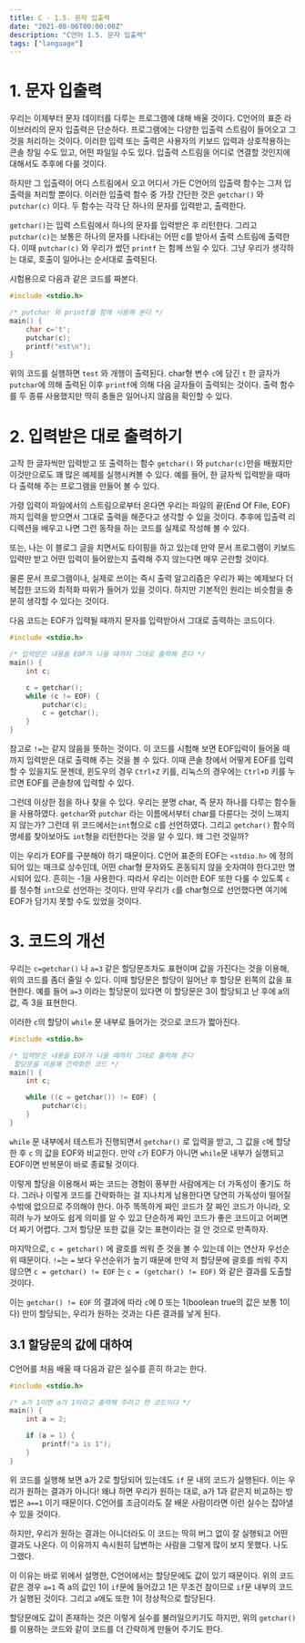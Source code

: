 ```yaml
---
title: C - 1.5. 문자 입출력
date: "2021-08-06T00:00:00Z"
description: "C언어 1.5. 문자 입출력"
tags: ["language"]
---
```

# 1. 문자 입출력
우리는 이제부터 문자 데이터를 다루는 프로그램에 대해 배울 것이다.
C언어의 표준 라이브러리의 문자 입출력은 단순하다. 프로그램에는 다양한 입출력 스트림이 들어오고 그것을 처리하는 것이다.
이러한 입력 또는 출력은 사용자의 키보드 입력과 상호작용하는 콘솔 창일 수도 있고, 어떤 파일일 수도 있다.
입출력 스트림을 어디로 연결할 것인지에 대해서도 추후에 다룰 것이다.

하지만 그 입출력이 어디 스트림에서 오고 어디서 가든 C언어의 입출력 함수는 그저 입출력을 처리할 뿐이다.
이러한 입출력 함수 중 가장 간단한 것은 `getchar()` 와 `putchar(c)` 이다.
두 함수는 각각 단 하나의 문자를 입력받고, 출력한다.

`getchar()`는 입력 스트림에서 하나의 문자를 입력받은 후 리턴한다. 그리고 `putchar(c)`는 보통은 하나의 문자를 나타내는 어떤 c를 받아서 출력 스트림에 출력한다. 이때 `putchar(c)` 와 우리가 썼던 `printf` 는 함께 쓰일 수 있다. 그냥 우리가 생각하는 대로, 호출이 일어나는 순서대로 출력된다.

시험용으로 다음과 같은 코드를 짜본다.

```c
#include <stdio.h>

/* putchar 와 printf를 함께 사용해 본다 */
main() {
    char c='t';
    putchar(c);
    printf("est\n");
}
```

위의 코드를 실행하면 `test` 와 개행이 출력된다. char형 변수 `c`에 담긴 `t` 한 글자가 `putchar`에 의해 출력된 이후 `printf`에 의해 다음 글자들이 출력되는 것이다. 출력 함수를 두 종류 사용했지만 딱히 충돌은 일어나지 않음을 확인할 수 있다.

# 2. 입력받은 대로 출력하기

고작 한 글자씩만 입력받고 또 출력하는 함수 `getchar()` 와 `putchar(c)`만을 배웠지만 이것만으로도 꽤 많은 예제를 실행시켜볼 수 있다. 예를 들어, 한 글자씩 입력받을 때마다 출력해 주는 프로그램을 만들어 볼 수 있다.

가령 입력이 파일에서의 스트림으로부터 온다면 우리는 파일의 끝(End Of File, EOF)까지 입력을 받으면서 그대로 출력을 해준다고 생각할 수 있을 것이다. 추후에 입출력 리디렉션을 배우고 나면 그런 동작을 하는 코드를 실제로 작성해 볼 수 있다.

또는, 나는 이 블로그 글을 치면서도 타이핑을 하고 있는데 만약 문서 프로그램이 키보드 입력만 받고 어떤 입력이 들어왔는지 출력해 주지 않는다면 매우 곤란할 것이다. 

물론 문서 프로그램이나, 실제로 쓰이는 즉시 출력 알고리즘은 우리가 짜는 예제보다 더 복잡한 코드와 최적화 따위가 들어가 있을 것이다. 하지만 기본적인 원리는 비슷함을 충분히 생각할 수 있다는 것이다.

다음 코드는 EOF가 입력될 때까지 문자를 입력받아서 그대로 출력하는 코드이다.

```c
#include <stdio.h>

/* 입력받은 내용을 EOF가 나올 때까지 그대로 출력해 준다 */
main() {
    int c;

    c = getchar();
    while (c != EOF) {
        putchar(c);
        c = getchar();
    }
}
```

참고로 `!=`는 같지 않음을 뜻하는 것이다. 이 코드를 시험해 보면 EOF입력이 들어올 때까지 입력받은 대로 출력해 주는 것을 볼 수 있다. 이때 콘솔 창에서 어떻게 EOF를 입력할 수 있을지도 문젠데, 윈도우의 경우 `Ctrl+Z` 키를, 리눅스의 경우에는 `Ctrl+D` 키를 누르면 EOF를 콘솔창에 입력할 수 있다.

그런데 이상한 점을 하나 찾을 수 있다. 우리는 분명 char, 즉 문자 하나를 다루는 함수들을 사용하였다. `getchar`와 `putchar` 라는 이름에서부터 char를 다룬다는 것이 느껴지지 않는가? 그런데 위 코드에서는`int`형으로 c를 선언하였다. 그리고 `getchar()` 함수의 명세를 찾아보아도 `int`형을 리턴한다는 것을 알 수 있다. 왜 그런 것일까?

이는 우리가 EOF를 구분해야 하기 때문이다. C언어 표준의 EOF는 `<stdio.h>` 에 정의되어 있는 매크로 상수인데, 어떤 char형 문자와도 혼동되지 않을 숫자여야 한다고만 명시되어 있다. 흔히는 -1을 사용한다. 따라서 우리는 이러한 EOF 또한 다룰 수 있도록 `c`를 정수형 `int`으로 선언하는 것이다. 만약 우리가 `c`를 char형으로 선언했다면 여기에 EOF가 담기지 못할 수도 있었을 것이다.

# 3. 코드의 개선

우리는 `c=getchar()` 나 `a=3` 같은 할당문조차도 표현이며 값을 가진다는 것을 이용해, 위의 코드를 좀더 줄일 수 있다. 이때 할당문은 할당이 일어난 후 할당문 왼쪽의 값을 표현한다. 예를 들어 `a=3` 이라는 할당문이 있다면 이 할당문은 3이 할당되고 난 후에 a의 값, 즉 3을 표현한다.

이러한 `c`의 할당이 `while` 문 내부로 들어가는 것으로 코드가 짧아진다.

```c
#include <stdio.h>

/* 입력받은 내용을 EOF가 나올 때까지 그대로 출력해 준다
 할당문을 이용해 간략화한 코드 */
main() {
    int c;

    while ((c = getchar()) != EOF) {
        putchar(c);
    }
}
```

`while` 문 내부에서 테스트가 진행되면서 `getchar()` 로 입력을 받고, 그 값을 `c`에 할당한 후 `c` 의 값을 EOF와 비교한다. 만약 `c`가 EOF가 아니면 `while`문 내부가 실행되고 EOF이면 반복문이 바로 종료될 것이다.

이렇게 할당을 이용해서 짜는 코드는 경험이 풍부한 사람에게는 더 가독성이 좋기도 하다. 그러나 이렇게 코드를 간략화하는 걸 지나치게 남용한다면 당연히 가독성이 떨어질 수밖에 없으므로 주의해야 한다. 아주 똑똑하게 짜인 코드가 잘 짜인 코드가 아니라, 오히려 누가 보아도 쉽게 의미를 알 수 있고 단순하게 짜인 코드가 좋은 코드이고 어쩌면 더 짜기 어렵다. 그저 할당문 또한 값을 갖는 표현이라는 걸 안 것으로 만족하자.

마지막으로,  `c = getchar()` 에 괄호를 씌워 준 것을 볼 수 있는데 이는 연산자 우선순위 때문이다. `!=`는 `=`  보다 우선순위가 높기 때문에 만약 저 할당문에 괄호를 씌워 주지 않으면 `c = getchar() != EOF` 는 `c = (getchar() != EOF)` 와 같은 결과를 도출할 것이다. 

이는 `getchar() != EOF` 의 결과에 따라 `c`에 0 또는 1(boolean true의 값은 보통 1이다) 만이 할당되는, 우리가 원하는 것과는 다른 결과를 낳게 된다.

## 3.1 할당문의 값에 대하여

C언어를 처음 배울 때 다음과 같은 실수를 흔히 하고는 한다.

```c
#include <stdio.h>

/* a가 1이면 a가 1이라고 출력해 주려고 한 코드이다 */
main() {
    int a = 2;

    if (a = 1) {
        printf("a is 1");
    }
}
```

위 코드를 실행해 보면 a가 2로 할당되어 있는데도 `if` 문 내의 코드가 실행된다. 이는 우리가 원하는 결과가 아니다! 왜냐 하면 우리가 원하는 대로, a가 1과 같은지 비교하는 방법은 `a==1` 이기 때문이다. C언어를 조금이라도 잘 배운 사람이라면 이런 실수는 잡아낼 수 있을 것이다.

하지만, 우리가 원하는 결과는 아니더라도 이 코드는 딱히 버그 없이 잘 실행되고 어떤 결과도 나온다. 이 이유까지 속시원히 답변하는 사람을 그렇게 많이 보지 못했다. 나도 그랬다.

이 이유는 바로 위에서 설명한, C언어에서는 할당문에도 값이 있기 때문이다. 위의 코드 같은 경우 `a=1` 즉 a의 값인 1이 `if`문에 들어갔고 1은 무조건 참이므로 `if`문 내부의 코드가 실행된 것이다. 그리고 `a`에도 또한 1이 정상적으로 할당된다. 

할당문에도 값이 존재하는 것은 이렇게 실수를 불러일으키기도 하지만, 위의 `getchar()` 를 이용하는 코드와 같이 코드를 더 간략하게 만들어 주기도 한다.

